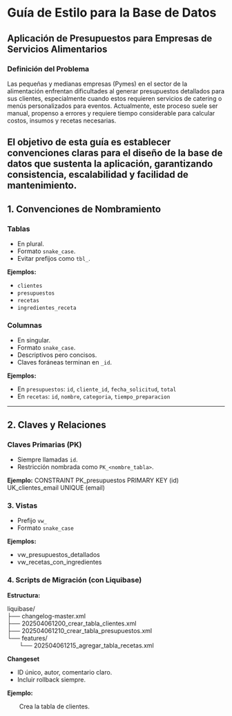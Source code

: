 # Guía de Estilo para la Base de Datos

## Aplicación de Presupuestos para Empresas de Servicios Alimentarios

### Definición del Problema
Las pequeñas y medianas empresas (Pymes) en el sector de la alimentación enfrentan dificultades al generar presupuestos detallados para sus clientes, especialmente cuando estos requieren servicios de catering o menús personalizados para eventos. Actualmente, este proceso suele ser manual, propenso a errores y requiere tiempo considerable para calcular costos, insumos y recetas necesarias.

El objetivo de esta guía es establecer convenciones claras para el diseño de la base de datos que sustenta la aplicación, garantizando consistencia, escalabilidad y facilidad de mantenimiento.
---

## 1. Convenciones de Nombramiento
### Tablas

- En plural.
- Formato `snake_case`.
- Evitar prefijos como `tbl_`.

**Ejemplos:**
- `clientes`
- `presupuestos`
- `recetas`
- `ingredientes_receta`

### Columnas

- En singular.
- Formato `snake_case`.
- Descriptivos pero concisos.
- Claves foráneas terminan en `_id`.

**Ejemplos:**
- En `presupuestos`: `id`, `cliente_id`, `fecha_solicitud`, `total`
- En `recetas`: `id`, `nombre`, `categoria`, `tiempo_preparacion`

---

## 2. Claves y Relaciones

### Claves Primarias (PK)

- Siempre llamadas `id`.
- Restricción nombrada como `PK_<nombre_tabla>`.

**Ejemplo:**
CONSTRAINT PK_presupuestos PRIMARY KEY (id)
UK_clientes_email UNIQUE (email)

### 3. Vistas

- Prefijo `vw_`
- Formato `snake_case`

**Ejemplos:**
- vw_presupuestos_detallados
- vw_recetas_con_ingredientes

### 4. Scripts de Migración (con Liquibase)

**Estructura:**

liquibase/  
├── changelog-master.xml  
├── 202504061200_crear_tabla_clientes.xml  
├── 202504061210_crear_tabla_presupuestos.xml  
└── features/  
  └── 202504061215_agregar_tabla_recetas.xml  

**Changeset**

- ID único, autor, comentario claro.
- Incluir rollback siempre.

**Ejemplo:**

<changeSet id="crear-tabla-clientes" author="jrosales">  
  <comment>Crea la tabla de clientes.</comment>  
  <createTable tableName="clientes">  
    <column name="id" type="INT" autoIncrement="true">  
      <constraints primaryKey="true" nullable="false" primaryKeyName="PK_clientes"/>  
    </column>  
    <column name="nombre" type="VARCHAR(255)">  
      <constraints nullable="false"/>  
    </column>  
    <column name="email" type="VARCHAR(255)">  
      <constraints nullable="false" unique="true" uniqueConstraintName="UK_clientes_email"/>  
    </column>  
  </createTable>  
  <rollback>  
    <dropTable tableName="clientes"/>  
  </rollback>  
</changeSet>
